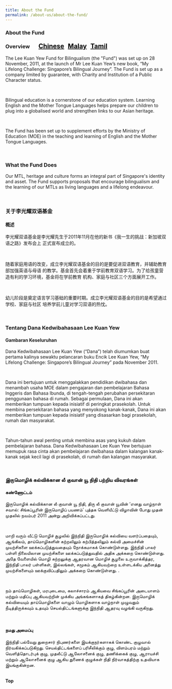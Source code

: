 ```yaml
---
title: About the Fund
permalink: /about-us/about-the-fund/
---
```

 <div><h3>About the Fund<br/>
 <br/>
 Overview  &nbsp; &nbsp; &nbsp;          
 <a href="#关于李光耀双语基金" style="font-size:20px"><span style="color:black">Chinese</span></a>&nbsp;&nbsp;
  <a href="#Tentang Dana Kedwibahasaan Lee Kuan Yew" style="font-size:20px"><span style="color:black">Malay</span></a>&nbsp;&nbsp;
  <a href="#இருமொழிக் கல்விக்கான லீ குவான் யூ நிதி பற்றிய விவரங்கள்" style="font-size:20px"><span style="color:black">Tamil</span></a></h3><div></div>
<div><p>The Lee Kuan Yew Fund for Bilingualism (the &quot;Fund&quot;) was set up on 28 November, 2011, at the
launch of Mr Lee Kuan Yew’s new book, “My Lifelong Challenge: Singapore’s Bilingual Journey”.
The Fund is set up as a company limited by guarantee, with Charity and Institution of a Public
 Character status.</p></div><br/>
<div><p>Bilingual education is a cornerstone of our education system. Learning English and the Mother
Tongue Languages helps prepare our children to plug into a globalised world and strengthen links to
our Asian heritage.</p></div><br/>
<div><p>The Fund has been set up to supplement efforts by the Ministry of Education (MOE) in the teaching
and learning of English and the Mother Tongue Languages.</p></div><br/>
<div><h3>What the Fund Does</h3>
<div><p>Our MTL, heritage and culture forms an integral part of Singapore&#39;s identity and asset. The Fund
supports proposals that encourage bilingualism and the learning of our MTLs as  living languages
and a lifelong endeavour.</p></div></div><br/>
 <div><h3 id="关于李光耀双语基金">关于李光耀双语基金</h3></div>
<div><h4>概述</h4>
<div><p>李光耀双语基金是李光耀先生于2011年11月在他的新书《我一生的挑战：新加坡双语之路》发布会上
 正式宣布成立的。</p></div><br/>
<div><p>随着家庭用语的改变，成立李光耀双语基金的目的是要促进双语教育，并辅助教育部加强英语与母语
的教学。基金首先会着重于学前教育双语学习。为了给孩童营造有利的学习环境，基金将在学前教育
 机构、家庭与社区三个方面展开工作。</p></div><br/>
<div><p>幼儿阶段是奠定语言学习基础的重要时期。成立李光耀双语基金的目的是希望通过学校、家庭与社区
 培养学前儿童对学习双语的热忱。</p></div><br/>
<div><h3 id="Tentang Dana Kedwibahasaan Lee Kuan Yew">Tentang Dana Kedwibahasaan Lee Kuan Yew</h3></div>
 <div><h4>Gambaran Keseluruhan</h4></div>
<div><p>Dana Kedwibahasaan Lee Kuan Yew (“Dana”) telah diumumkan buat pertama kalinya sewaktu
pelancaran buku Encik Lee Kuan Yew, “My Lifelong Challenge: Singapore’s Bilingual Journey” pada
 November 2011.</p></div><br/>
<div><p>Dana ini bertujuan untuk menggalakkan pendidikan dwibahasa dan menambah usaha MOE dalam
pengajaran dan pembelajaran Bahasa Inggeris dan Bahasa Ibunda, di tengah-tengah perubahan
persekitaran penggunaan bahasa di rumah. Sebagai permulaan, Dana ini akan memberikan
tumpuan kepada inisiatif di peringkat prasekolah. Untuk membina persekitaran bahasa yang
menyokong kanak-kanak, Dana ini akan memberikan tumpuan kepada inisiatif yang disasarkan bagi
prasekolah, rumah dan masyarakat.</p></div><br/>
<div><p>Tahun-tahun awal penting untuk membina asas yang kukuh dalam pembelajaran bahasa. Dana
Kedwibahasaan Lee Kuan Yew bertujuan memupuk rasa cinta akan pembelajaran dwibahasa dalam
kalangan kanak-kanak sejak kecil lagi di prasekolah, di rumah dan kalangan masyarakat.</p></div><br/>
<div><h3 id="இருமொழிக் கல்விக்கான லீ குவான் யூ நிதி பற்றிய விவரங்கள்">இருமொழிக் கல்விக்கான லீ குவான் யூ நிதி பற்றிய விவரங்கள்</h3></div>
 <div><h4>கண்ணோட்டம்</h4></div>
<div><p>இருமொழிக் கல்விக்கான லீ குவான் யூ நிதி, திரு லீ குவான் யூவின் ‘எனது வாழ்நாள் சவால்:
சிங்கப்பூரின் இருமொழிப் பயணம்’ புத்தக வெளியீட்டு விழாவின் போது முதன் முதலில் நவம்பர் 2011
 அன்று அறிவிக்கப்பட்டது.</p></div><br/>
<div><p>மாறி வரும் வீட்டு மொழிச் சூழலில் இந்நிதி இருமொழிக் கல்வியை வளர்ப்பதையும், ஆங்கிலம்,
தாய்மொழிகளின் கற்றலிலும் கற்பித்தலிலும் கல்வி அமைச்சின் முயற்சிகளை ஊக்கப்படுத்துவதையும்
நோக்கமாகக் கொண்டுள்ளது. இந்நிதி பாலர் பள்ளி நிலையிலான முயற்சிகளை ஊக்கப்படுத்துவதில்
அதிக அக்கறை கொண்டுள்ளது. அதே வேளையில் மொழி கற்றலுக்கு ஆதரவான மொழிச் சூழலை
உருவாக்கித்தர, இந்நிதி பாலர் பள்ளிகள், இல்லங்கள், சமூகம் ஆகியவற்றை உள்ளடக்கிய அனைத்து
 முயற்சிகளையும் ஊக்குவிப்பதிலும் அக்கறை கொண்டுள்ளது. .</p></div><br/>
<div><p>நம் தாய்மொழிகள், மரபுடைமை, கலாச்சாரம் ஆகியவை சிங்கப்பூரின் அடையாளம் மற்றும் மதிப்பு
ஆகியவற்றின் முக்கிய அங்கங்களாகத் திகழ்கின்றன. இருமொழிக் கல்வியையும் தாய்மொழிகளை
வாழும் மொழிகளாக வாழ்நாள் முழுவதும் நீடித்திருக்கவும் உதவும் செயல்திட்டங்களுக்கு இந்நிதி
ஆதரவு வழங்கி வருகிறது.</p></div><br/>
<div><h4>நமது அமைப்பு</h4>
<div><p>இந்நிதி பல்வேறு துறைசார் நிபுணர்களை இயக்குநர்களாகக் கொண்ட குழுவால்
நிர்வகிக்கப்படுகிறது. செயல்திட்டங்களைப் பரிசீலிக்கும் குழு, விளம்பரம் மற்றும் வெளித்தொடர்புக்
குழு, முதலீட்டு ஆலோசனைக் குழு, தணிக்கைக் குழு, ஆராயச்சி மற்றும் ஆலோசனைக் குழு ஆகிய
துணைக் குழுக்கள் நிதி நிர்வாகத்திற்கு உதவியாக இயங்குகின்றன.</p></div>
 </div><br/>
 <div class="btntop"><a href="#top" style="text-decoration:none;"><b>Top</b></a></div>
